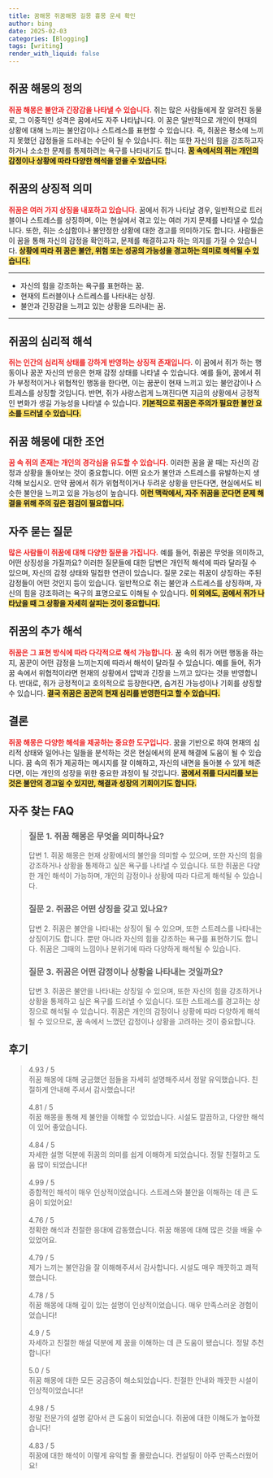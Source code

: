 ```yaml
---
title: 꿈해몽 쥐꿈해몽 길몽 흉몽 운세 확인
author: bing
date: 2025-02-03
categories: [Blogging]
tags: [writing]
render_with_liquid: false
---
```



<h2 id='쥐꿈_해몽_정의'>쥐꿈 해몽의 정의</h2>

<p><b><span style="color: #ee2323;">쥐꿈 해몽은 불안과 긴장감을 나타낼 수 있습니다.</span></b> 쥐는 많은 사람들에게 잘 알려진 동물로, 그 이중적인 성격은 꿈에서도 자주 나타납니다. 이 꿈은 일반적으로 개인이 현재의 상황에 대해 느끼는 불안감이나 스트레스를 표현할 수 있습니다. 즉, 쥐꿈은 평소에 느끼지 못했던 감정들을 드러내는 수단이 될 수 있습니다. 쥐는 또한 자신의 힘을 강조하고자 하거나 소소한 문제를 통제하려는 욕구를 나타내기도 합니다. <b><span style="background-color: #ffe066;">꿈 속에서의 쥐는 개인의 감정이나 상황에 따라 다양한 해석을 얻을 수 있습니다.</span></b></p>

<h2 id='쥐꿈의_상징적_의미'>쥐꿈의 상징적 의미</h2>

<p><b><span style="color: #ee2323;">쥐꿈은 여러 가지 상징을 내포하고 있습니다.</span></b> 꿈에서 쥐가 나타날 경우, 일반적으로 트러블이나 스트레스를 상징하며, 이는 현실에서 겪고 있는 여러 가지 문제를 나타낼 수 있습니다. 또한, 쥐는 소심함이나 불안정한 상황에 대한 경고를 의미하기도 합니다. 사람들은 이 꿈을 통해 자신의 감정을 확인하고, 문제를 해결하고자 하는 의지를 가질 수 있습니다. <b><span style="background-color: #ffe066;">상황에 따라 쥐 꿈은 불안, 위험 또는 성공의 가능성을 경고하는 의미로 해석될 수 있습니다.</span></b></p>

<hr />

<ul>
    <li>자신의 힘을 강조하는 욕구를 표현하는 꿈.</li>
    <li>현재의 트러블이나 스트레스를 나타내는 상징.</li>
    <li>불안과 긴장감을 느끼고 있는 상황을 드러내는 꿈.</li>
</ul>

<hr />

<h2 id='쥐꿈의_심리적_해석'>쥐꿈의 심리적 해석</h2>

<p><b><span style="color: #ee2323;">쥐는 인간의 심리적 상태를 강하게 반영하는 상징적 존재입니다.</span></b> 이 꿈에서 쥐가 하는 행동이나 꿈꾼 자신의 반응은 현재 감정 상태를 나타낼 수 있습니다. 예를 들어, 꿈에서 쥐가 부정적이거나 위협적인 행동을 한다면, 이는 꿈꾼이 현재 느끼고 있는 불안감이나 스트레스를 상징할 것입니다. 반면, 쥐가 사랑스럽게 느껴진다면 지금의 상황에서 긍정적인 변화가 생길 가능성을 나타낼 수 있습니다. <b><span style="background-color: #ffe066;">기본적으로 쥐꿈은 주의가 필요한 불안 요소를 드러낼 수 있습니다.</span></b></p>

<h2 id='쥐꿈_해몽에_대한_조언'>쥐꿈 해몽에 대한 조언</h2>

<p><b><span style="color: #ee2323;">꿈 속 쥐의 존재는 개인의 경각심을 유도할 수 있습니다.</span></b> 이러한 꿈을 꿀 때는 자신의 감정과 상황을 돌아보는 것이 중요합니다. 어떤 요소가 불안과 스트레스를 유발하는지 생각해 보십시오. 만약 꿈에서 쥐가 위협적이거나 두려운 상황을 만든다면, 현실에서도 비슷한 불안을 느끼고 있을 가능성이 높습니다. <b><span style="background-color: #ffe066;">이런 맥락에서, 자주 쥐꿈을 꾼다면 문제 해결을 위해 주의 깊은 점검이 필요합니다.</span></b></p>

<h2 id='자주_묻는_질문'>자주 묻는 질문</h2>

<p><b><span style="color: #ee2323;">많은 사람들이 쥐꿈에 대해 다양한 질문을 가집니다.</span></b> 예를 들어, 쥐꿈은 무엇을 의미하고, 어떤 상징성을 가질까요? 이러한 질문들에 대한 답변은 개인적 해석에 따라 달라질 수 있으며, 자신의 감정 상태와 밀접한 연관이 있습니다. 질문 2로는 쥐꿈이 상징하는 주된 감정들이 어떤 것인지 등이 있습니다. 일반적으로 쥐는 불안과 스트레스를 상징하며, 자신의 힘을 강조하려는 욕구의 표명으로도 이해될 수 있습니다. <b><span style="background-color: #ffe066;">이 외에도, 꿈에서 쥐가 나타났을 때 그 상황을 자세히 살피는 것이 중요합니다.</span></b></p>

<h2 id='쥐꿈의_추가_해석'>쥐꿈의 추가 해석</h2>

<p><b><span style="color: #ee2323;">쥐꿈은 그 표현 방식에 따라 다각적으로 해석 가능합니다.</span></b> 꿈 속의 쥐가 어떤 행동을 하는지, 꿈꾼이 어떤 감정을 느끼는지에 따라서 해석이 달라질 수 있습니다. 예를 들어, 쥐가 꿈 속에서 위협적이라면 현재의 상황에서 압박과 긴장을 느끼고 있다는 것을 반영합니다. 반대로, 쥐가 긍정적이고 호의적으로 등장한다면, 숨겨진 가능성이나 기회를 상징할 수 있습니다. <b><span style="background-color: #ffe066;">결국 쥐꿈은 꿈꾼의 현재 심리를 반영한다고 할 수 있습니다.</span></b></p>

<h2 id='결론'>결론</h2>

<p><b><span style="color: #ee2323;">쥐꿈 해몽은 다양한 해석을 제공하는 중요한 도구입니다.</span></b> 꿈을 기반으로 하여 현재의 심리적 상태와 일어나는 일들을 분석하는 것은 현실에서의 문제 해결에 도움이 될 수 있습니다. 꿈 속의 쥐가 제공하는 메시지를 잘 이해하고, 자신의 내면을 돌아볼 수 있게 해준다면, 이는 개인의 성장을 위한 중요한 과정이 될 것입니다. <b><span style="background-color: #ffe066;">꿈에서 쥐를 다시리를 보는 것은 불안의 경고일 수 있지만, 해결과 성장의 기회이기도 합니다.</span></b></p>


<h2 id='자주_찾는_FAQ'>자주 찾는 FAQ</h2>
<div itemscope="" itemtype="https://schema.org/FAQPage"> 
<blockquote> 
<div itemscope="" itemprop="mainEntity" itemtype="https://schema.org/Question"> 
<h3 itemprop="name">질문 1. 쥐꿈 해몽은 무엇을 의미하나요?</h3> 
<div itemscope="" itemprop="acceptedAnswer" itemtype="https://schema.org/Answer"> 
<span itemprop="text"> 
<p>답변 1. 쥐꿈 해몽은 현재 상황에서의 불안을 의미할 수 있으며, 또한 자신의 힘을 강조하거나 상황을 통제하고 싶은 욕구를 나타낼 수 있습니다. 또한 쥐꿈은 다양한 개인 해석이 가능하며, 개인의 감정이나 상황에 따라 다르게 해석될 수 있습니다.</p> 
</span> 
</div> 
</div> 

<div itemscope="" itemprop="mainEntity" itemtype="https://schema.org/Question"> 
<h3 itemprop="name">질문 2. 쥐꿈은 어떤 상징을 갖고 있나요?</h3> 
<div itemscope="" itemprop="acceptedAnswer" itemtype="https://schema.org/Answer"> 
<span itemprop="text"> 
<p>답변 2. 쥐꿈은 불안을 나타내는 상징이 될 수 있으며, 또한 스트레스를 나타내는 상징이기도 합니다. 뿐만 아니라 자신의 힘을 강조하는 욕구를 표현하기도 합니다. 쥐꿈은 그때의 느낌이나 분위기에 따라 다양하게 해석될 수 있습니다.</p> 
</span> 
</div> 
</div> 

<div itemscope="" itemprop="mainEntity" itemtype="https://schema.org/Question"> 
<h3 itemprop="name">질문 3. 쥐꿈은 어떤 감정이나 상황을 나타내는 것일까요?</h3> 
<div itemscope="" itemprop="acceptedAnswer" itemtype="https://schema.org/Answer"> 
<span itemprop="text"> 
<p>답변 3. 쥐꿈은 불안을 나타내는 상징일 수 있으며, 또한 자신의 힘을 강조하거나 상황을 통제하고 싶은 욕구를 드러낼 수 있습니다. 또한 스트레스를 경고하는 상징으로 해석될 수 있습니다. 쥐꿈은 개인의 감정이나 상황에 따라 다양하게 해석될 수 있으므로, 꿈 속에서 느꼈던 감정이나 상황을 고려하는 것이 중요합니다.</p> 
</span> 
</div> 
</div> 
</blockquote> 
</div>
<h2 id='후기'>후기</h2>
<div itemscope itemtype="https://schema.org/Product">
  <blockquote>
  <div itemprop="review" itemscope itemtype="https://schema.org/Review">
      <div itemprop="reviewRating" itemscope itemtype="https://schema.org/Rating"> <span itemprop="ratingValue">4.93</span> / <span itemprop="bestRating">5</span> </div>
      <span itemprop="reviewBody">쥐꿈 해몽에 대해 궁금했던 점들을 자세히 설명해주셔서 정말 유익했습니다. 친절하게 안내해 주셔서 감사했습니다!</span>
  </div>
  <br>
  <div itemprop="review" itemscope itemtype="https://schema.org/Review">
      <div itemprop="reviewRating" itemscope itemtype="https://schema.org/Rating"> <span itemprop="ratingValue">4.81</span> / <span itemprop="bestRating">5</span> </div>
      <span itemprop="reviewBody">쥐꿈 해몽을 통해 제 불안을 이해할 수 있었습니다. 시설도 깔끔하고, 다양한 해석이 있어 좋았습니다.</span>
  </div>
  <br>
  <div itemprop="review" itemscope itemtype="https://schema.org/Review">
      <div itemprop="reviewRating" itemscope itemtype="https://schema.org/Rating"> <span itemprop="ratingValue">4.84</span> / <span itemprop="bestRating">5</span> </div>
      <span itemprop="reviewBody">자세한 설명 덕분에 쥐꿈의 의미를 쉽게 이해하게 되었습니다. 정말 친절하고 도움 많이 되었습니다!</span>
  </div>
  <br>
  <div itemprop="review" itemscope itemtype="https://schema.org/Review">
      <div itemprop="reviewRating" itemscope itemtype="https://schema.org/Rating"> <span itemprop="ratingValue">4.99</span> / <span itemprop="bestRating">5</span> </div>
      <span itemprop="reviewBody">종합적인 해석이 매우 인상적이었습니다. 스트레스와 불안을 이해하는 데 큰 도움이 되었어요!</span>
  </div>
  <br>
  <div itemprop="review" itemscope itemtype="https://schema.org/Review">
      <div itemprop="reviewRating" itemscope itemtype="https://schema.org/Rating"> <span itemprop="ratingValue">4.76</span> / <span itemprop="bestRating">5</span> </div>
      <span itemprop="reviewBody">정확한 해석과 친절한 응대에 감동했습니다. 쥐꿈 해몽에 대해 많은 것을 배울 수 있었어요.</span>
  </div>
  <br>
  <div itemprop="review" itemscope itemtype="https://schema.org/Review">
      <div itemprop="reviewRating" itemscope itemtype="https://schema.org/Rating"> <span itemprop="ratingValue">4.79</span> / <span itemprop="bestRating">5</span> </div>
      <span itemprop="reviewBody">제가 느끼는 불안감을 잘 이해해주셔서 감사합니다. 시설도 매우 깨끗하고 쾌적했습니다.</span>
  </div>
  <br>
  <div itemprop="review" itemscope itemtype="https://schema.org/Review">
      <div itemprop="reviewRating" itemscope itemtype="https://schema.org/Rating"> <span itemprop="ratingValue">4.78</span> / <span itemprop="bestRating">5</span> </div>
      <span itemprop="reviewBody">쥐꿈 해몽에 대해 깊이 있는 설명이 인상적이었습니다. 매우 만족스러운 경험이었습니다!</span>
  </div>
  <br>
  <div itemprop="review" itemscope itemtype="https://schema.org/Review">
      <div itemprop="reviewRating" itemscope itemtype="https://schema.org/Rating"> <span itemprop="ratingValue">4.9</span> / <span itemprop="bestRating">5</span> </div>
      <span itemprop="reviewBody">자세하고 친절한 해설 덕분에 제 꿈을 이해하는 데 큰 도움이 됐습니다. 정말 추천합니다!</span>
  </div>
  <br>
  <div itemprop="review" itemscope itemtype="https://schema.org/Review">
      <div itemprop="reviewRating" itemscope itemtype="https://schema.org/Rating"> <span itemprop="ratingValue">5.0</span> / <span itemprop="bestRating">5</span> </div>
      <span itemprop="reviewBody">쥐꿈 해몽에 대한 모든 궁금증이 해소되었습니다. 친절한 안내와 깨끗한 시설이 인상적이었습니다!</span>
  </div>
  <br>
  <div itemprop="review" itemscope itemtype="https://schema.org/Review">
      <div itemprop="reviewRating" itemscope itemtype="https://schema.org/Rating"> <span itemprop="ratingValue">4.98</span> / <span itemprop="bestRating">5</span> </div>
      <span itemprop="reviewBody">정말 전문가의 설명 같아서 큰 도움이 되었습니다. 쥐꿈에 대한 이해도가 높아졌습니다!</span>
  </div>
  <br>
  <div itemprop="review" itemscope itemtype="https://schema.org/Review">
      <div itemprop="reviewRating" itemscope itemtype="https://schema.org/Rating"> <span itemprop="ratingValue">4.83</span> / <span itemprop="bestRating">5</span> </div>
      <span itemprop="reviewBody">쥐꿈에 대한 해석이 이렇게 유익할 줄 몰랐습니다. 컨설팅이 아주 만족스러웠어요!</span>
  </div>
  </blockquote>
</div>
